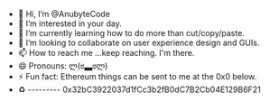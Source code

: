 - 👋 Hi, I’m @AnubyteCode
- 👀 I’m interested in your day.
- 🌱 I’m currently learning how to do more than cut/copy/paste.
- 💞️ I’m looking to collaborate on user experience design and GUIs.
- 📫 How to reach me ...keep reaching. I'm there.
- 😄 Pronouns: ლ(ಠ▃ಠლ)
- ⚡ Fun fact: Ethereum things can be sent to me at the 0x0 below.
- ♻️ --------- 0x32bC3922037d1fCc3b2fB0dC7B2Cb04E129B6F21
<!---
AnubyteCode/AnubyteCode is a ✨ special ✨ repository because it's unique in every way.
--->
